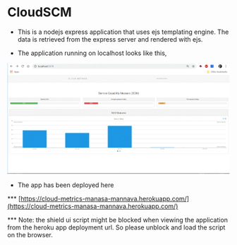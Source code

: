 # CloudSCM

* This is a nodejs express application that uses ejs templating engine. The data is retrieved from the express server and rendered with ejs.

* The application running on localhost looks like this,

![Cloud](https://github.com/mmannava/HTTP-VERBS-Req-Res/blob/master/Cloud.GIF)

* The app has been deployed here

*** [https://cloud-metrics-manasa-mannava.herokuapp.com/](https://cloud-metrics-manasa-mannava.herokuapp.com/)

*** Note: the shield ui script might be blocked when viewing the application from the heroku app deployment url. So please unblock and load the script on the browser.



